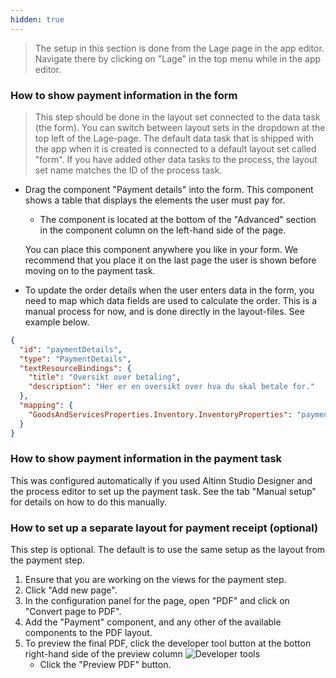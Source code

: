 ```yaml
---
hidden: true
---
```

> The setup in this section is done from the Lage page in the app editor. Navigate there by clicking on "Lage"
> in the top menu while in the app editor.

### How to show payment information in the form
> This step should be done in the layout set connected to the data task (the form). You can switch between layout sets 
> in the dropdown at the top left of the Lage-page. The default data task that is shipped with the app when it is created
> is connected to a default layout set called "form". If you have added other data tasks to the process, the layout set
> name matches the ID of the process task.

- Drag the component "Payment details" into the form. This component shows a table that displays the elements the user
  must pay for.
  - The component is located at the bottom of the "Advanced" section in the component column on the left-hand side of
    the page.
  
  You can place this component anywhere you like in your form. We recommend that you place it on the last page the user 
  is shown before moving on to the payment task.

- To update the order details when the user enters data in the form, you need to map which data fields are used to 
  calculate the order. This is a manual process for now, and is done directly in the layout-files. See example below.

```json {linenos=false,hl_lines=[8,9,10]}
{
  "id": "paymentDetails",
  "type": "PaymentDetails",
  "textResourceBindings": {
    "title": "Oversikt over betaling",
    "description": "Her er en oversikt over hva du skal betale for."
  },
  "mapping": {
    "GoodsAndServicesProperties.Inventory.InventoryProperties": "paymentDetails"
  }
}
```

### How to show payment information in the payment task
This was configured automatically if you used Altinn Studio Designer and the process editor to set up the payment task.
See the tab "Manual setup" for details on how to do this manually.

### How to set up a separate layout for payment receipt (optional)
This step is optional. The default is to use the same setup as the layout from the payment step.

1. Ensure that you are working on the views for the payment step.
2. Click "Add new page".
3. In the configuration panel for the page, open "PDF" and click on "Convert page to PDF".
4. Add the "Payment" component, and any other of the available components to the PDF layout.
5. To preview the final PDF, click the developer tool button at the botton right-hand side of the preview column ![Developer tools](/altinn-studio/v8/guides/development/payment/devtools.png)
   - Click the "Preview PDF" button.
